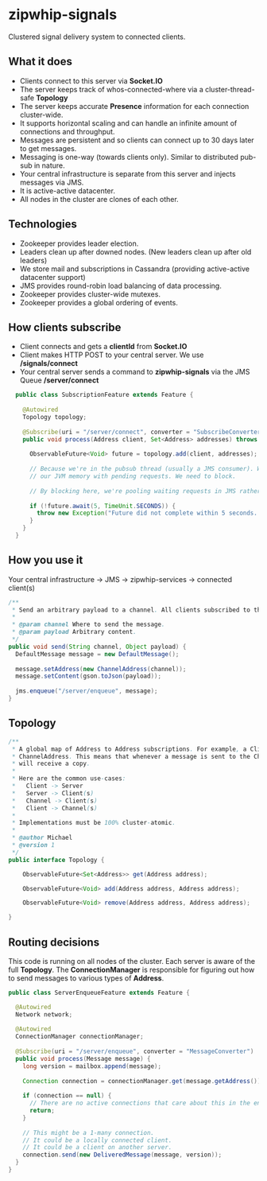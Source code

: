 zipwhip-signals
===============

Clustered signal delivery system to connected clients. 

What it does
------

* Clients connect to this server via **Socket.IO**
* The server keeps track of whos-connected-where via a cluster-thread-safe **Topology**
* The server keeps accurate **Presence** information for each connection cluster-wide.
* It supports horizontal scaling and can handle an infinite amount of connections and throughput. 
* Messages are persistent and so clients can connect up to 30 days later to get messages.
* Messaging is one-way (towards clients only). Similar to distributed pub-sub in nature.
* Your central infrastructure is separate from this server and injects messages via JMS.
* It is active-active datacenter.
* All nodes in the cluster are clones of each other.

Technologies
-----

* Zookeeper provides leader election.
* Leaders clean up after downed nodes. (New leaders clean up after old leaders)
* We store mail and subscriptions in Cassandra (providing active-active datacenter support)
* JMS provides round-robin load balancing of data processing.
* Zookeeper provides cluster-wide mutexes.
* Zookeeper provides a global ordering of events.

How clients subscribe
------

* Client connects and gets a **clientId** from **Socket.IO**
* Client makes HTTP POST to your central server. We use **/signals/connect**
* Your central server sends a command to **zipwhip-signals** via the JMS Queue **/server/connect**

```java
  public class SubscriptionFeature extends Feature {
    
    @Autowired
    Topology topology;
    
    @Subscribe(uri = "/server/connect", converter = "SubscribeConverter")
    public void process(Address client, Set<Address> addresses) throws Exception {
      
      ObservableFuture<Void> future = topology.add(client, addresses);
      
      // Because we're in the pubsub thread (usually a JMS consumer). We don't want to overwhelm
      // our JVM memory with pending requests. We need to block.
      
      // By blocking here, we're pooling waiting requests in JMS rather than in our local JVM.
      
      if (!future.await(5, TimeUnit.SECONDS)) {
        throw new Exception("Future did not complete within 5 seconds. Is our topology down?");
      }    
    }
  }
```


How you use it
------

Your central infrastructure -> JMS -> zipwhip-services -> connected client(s)

```java
/**
 * Send an arbitrary payload to a channel. All clients subscribed to this channel will receive it.
 *
 * @param channel Where to send the message.
 * @param payload Arbitrary content. 
 */
public void send(String channel, Object payload) {
  DefaultMessage message = new DefaultMessage();
  
  message.setAddress(new ChannelAddress(channel));
  message.setContent(gson.toJson(payload));
  
  jms.enqueue("/server/enqueue", message);
}
```

Topology 
------

```java
/**
 * A global map of Address to Address subscriptions. For example, a ClientAddress can bind into a 
 * ChannelAddress. This means that whenever a message is sent to the ChannelAddress, the ClientAddress
 * will receive a copy.
 *
 * Here are the common use-cases:
 *   Client -> Server
 *   Server -> Client(s)
 *   Channel -> Client(s)
 *   Client -> Channel(s)
 *
 * Implementations must be 100% cluster-atomic. 
 * 
 * @author Michael
 * @version 1
 */
public interface Topology {

    ObservableFuture<Set<Address>> get(Address address);

    ObservableFuture<Void> add(Address address, Address address);

    ObservableFuture<Void> remove(Address address, Address address);

}

```

Routing decisions
------

This code is running on all nodes of the cluster. Each server is aware of the full **Topology**. The **ConnectionManager** is responsible for figuring out how to send messages to various types of **Address**.

```java
public class ServerEnqueueFeature extends Feature {

  @Autowired
  Network network;
  
  @Autowired
  ConnectionManager connectionManager;
  
  @Subscribe(uri = "/server/enqueue", converter = "MessageConverter")
  public void process(Message message) {
    long version = mailbox.append(message);
    
    Connection connection = connectionManager.get(message.getAddress());
    
    if (connection == null) {
      // There are no active connections that care about this in the entire cluster.    
      return;
    }
    
    // This might be a 1-many connection. 
    // It could be a locally connected client.
    // It could be a client on another server.
    connection.send(new DeliveredMessage(message, version));
  }
}
```
